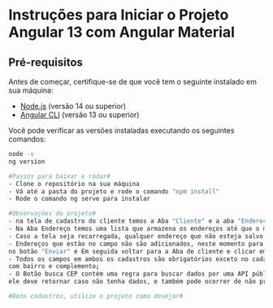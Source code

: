 # Instruções para Iniciar o Projeto Angular 13 com Angular Material

## Pré-requisitos

Antes de começar, certifique-se de que você tem o seguinte instalado em sua máquina:

- [Node.js](https://nodejs.org/) (versão 14 ou superior)
- [Angular CLI](https://angular.io/cli) (versão 13 ou superior)

Você pode verificar as versões instaladas executando os seguintes comandos:

```bash
node -v
ng version

#Passos para baixar e rodar#
- Clone o repositório na sua máquina
- Vá até a pasta do projeto e rode o comando "npm install"
- Rode o comando ng serve para instalar

#Observações do projeto#
- na tela de cadastro do cliente temos a Aba "Cliente" e a aba "Endereço"
- Na Aba Endereço temos uma lista que armazena os endereços até que o mesmo seja enviado para o banco
- Caso a tela seja recarregada, qualquer endereço que não esteja salvo no banco será perdido
- Endereços que estão no campo não são adicionados, neste momento para adicionar um endereço deve-se clicar
no botão "Enviar" e Em seguida voltar para a Aba de cliente e clicar em Cadastrar
- Todos os campos em ambos os cadastros são obrigatórios exceto no cadastro de endereços
com bairro e complemento;
- O Botão busca CEP contém uma regra para buscar dados por uma API pública e preencher os campos,
ele deve retornar caso não tenha dados, e também pode ocorrer de não preencher caso a API esteja indisponível

#Bons cadastros, utilize o projeto como desejar#
